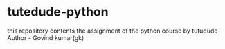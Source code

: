 # tutedude-python

this repository contents the assignment of the python course by tutudude <br>
Author - Govind kumar(gk)

